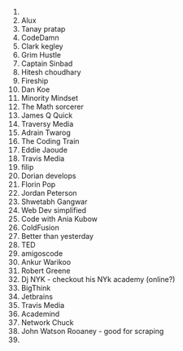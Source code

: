1. 
2. Alux
3. Tanay pratap
4. CodeDamn
5. Clark kegley
6. Grim Hustle
7. Captain Sinbad
8. Hitesh choudhary
9. Fireship
10. Dan Koe
11. Minority Mindset
12. The Math sorcerer
13. James Q Quick
14. Traversy Media
15. Adrain Twarog
16. The Coding Train
17. Eddie Jaoude
18. Travis Media
19. filip
20. Dorian develops
21. Florin Pop
22. Jordan Peterson
23. Shwetabh Gangwar
24. Web Dev simplified
25. Code with Ania Kubow
26. ColdFusion
27. Better than yesterday
28. TED
29. amigoscode
30. Ankur Warikoo
31. Robert Greene
32. Dj NYK - checkout his NYk academy (online?)
33. BigThink
34. Jetbrains
35. Travis Media
36. Academind
37. Network Chuck
38. John Watson Rooaney - good for scraping
39. 





